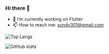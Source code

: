 ### Hi there 👋

- 🔭 I’m currently working on Flutter
- 📫 How to reach me: sondv301@gmail.com

![Top Langs](https://github-readme-stats.vercel.app/api/top-langs/?username=sondv301&layout=compact)

![GitHub stats](https://github-readme-stats.vercel.app/api?username=sondv301&show_icons=true&bg_color=00000000)
